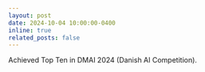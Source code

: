 ```yaml
---
layout: post
date: 2024-10-04 10:00:00-0400
inline: true
related_posts: false
---
```


Achieved Top Ten in DMAI 2024 (Danish AI Competition).